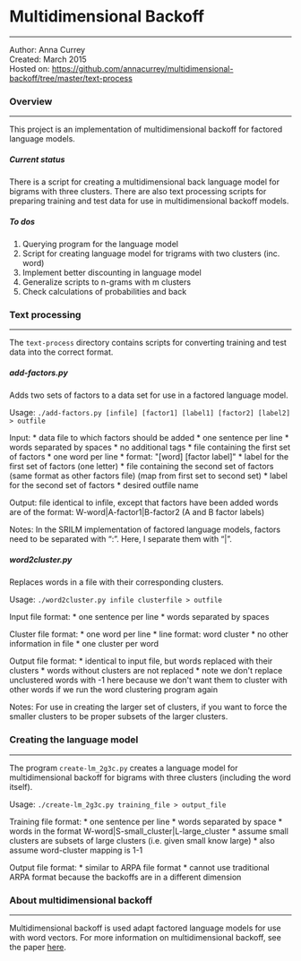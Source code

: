 # Multidimensional Backoff
___
Author: Anna Currey  
Created: March 2015  
Hosted on: https://github.com/annacurrey/multidimensional-backoff/tree/master/text-process


### Overview
___
This project is an implementation of multidimensional backoff for factored language models.

##### Current status
There is a script for creating a multidimensional back language model for bigrams with three clusters. There are also text processing scripts for preparing training and test data for use in multidimensional backoff models.

##### To dos
1. Querying program for the language model
2. Script for creating language model for trigrams with two clusters (inc. word)
3. Implement better discounting in language model
4. Generalize scripts to n-grams with m clusters
5. Check calculations of probabilities and back


### Text processing
___
The `text-process` directory contains scripts for converting training and test data into the correct format.

##### add-factors.py
Adds two sets of factors to a data set for use in a factored language model.

Usage: `./add-factors.py [infile] [factor1] [label1] [factor2] [label2] > outfile`

Input: 
	* data file to which factors should be added
		* one sentence per line
		* words separated by spaces
		* no additional tags
	* file containing the first set of factors
		* one word per line
		* format: "[word] [factor label]"
	* label for the first set of factors (one letter)
	* file containing the second set of factors (same format as other factors file) (map from first set to second set)
	* label for the second set of factors
	* desired outfile name

Output: file identical to infile, except that factors have been added
	words are of the format: W-word|A-factor1|B-factor2 (A and B factor labels)

Notes: In the SRILM implementation of factored language models, factors need to be separated with “:”. Here, I separate them with “|”.

##### word2cluster.py
Replaces words in a file with their corresponding clusters.

Usage: `./word2cluster.py infile clusterfile > outfile`

Input file format:
	* one sentence per line
	* words separated by spaces

Cluster file format: 
	* one word per line
	* line format: word cluster
	* no other information in file
	* one cluster per word

Output file format: 
	* identical to input file, but words replaced with their clusters
	* words without clusters are not replaced
	* note we don't replace unclustered words with -1 here because we don't want them to cluster with other words if we run the word clustering program again

Notes: For use in creating the larger set of clusters, if you want to force the smaller clusters to be proper subsets of the larger clusters.



### Creating the language model
___
The program `create-lm_2g3c.py` creates a language model for multidimensional backoff for bigrams with three clusters (including the word itself).

Usage: `./create-lm_2g3c.py training_file > output_file`

Training file format: 
	* one sentence per line
	* words separated by space
	* words in the format W-word|S-small_cluster|L-large_cluster
	* assume small clusters are subsets of large clusters (i.e. given small know large)
	* also assume word-cluster mapping is 1-1

Output file format: 
	* similar to ARPA file format
	* cannot use traditional ARPA format because the backoffs are in a different dimension 



### About multidimensional backoff
___
Multidimensional backoff is used adapt factored language models for use with word vectors. For more information on multidimensional backoff, see the paper [here](https://github.com/annacurrey/multidimensional-backoff/blob/master/Currey_multidimensional-backoff.pdf).